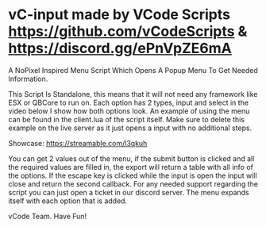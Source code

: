 # vC-input made by VCode Scripts https://github.com/vCodeScripts & https://discord.gg/ePnVpZE6mA
A NoPixel Inspired Menu Script Which Opens A Popup Menu To Get Needed Information.

This Script Is Standalone, this means that it will not need any framework like ESX or QBCore to run on. Each option has 2 types, input and select in the video below I show how both options look. An example of using the menu can be found in the client.lua of the script itself. Make sure to delete this example on the live server as it just opens a input with no additional steps. 

Showcase: https://streamable.com/l3qkuh

You can get 2 values out of the menu, if the submit button is clicked and all the required values are filled in, the export will return a table with all info of the options. If the escape key is clicked while the input is open the input will close and return the second callback. 
For any needed support regarding the script you can just open a ticket in our discord server. The menu expands itself with each option that is added.

vCode Team.
Have Fun!

